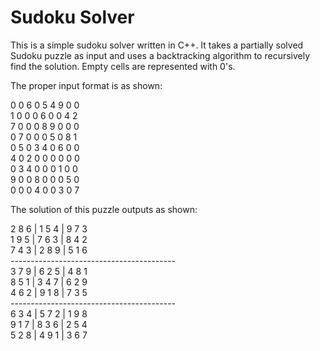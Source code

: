 # Sudoku Solver

This is a simple sudoku solver written in C++. It takes a partially solved Sudoku puzzle
as input and uses a backtracking algorithm to recursively find the solution. Empty cells
are represented with 0's.

The proper input format is as shown:  

0  0  6  0  5  4  9  0  0  
1  0  0  0  6  0  0  4  2  
7  0  0  0  8  9  0  0  0  
0  7  0  0  0  5  0  8  1  
0  5  0  3  4  0  6  0  0  
4  0  2  0  0  0  0  0  0  
0  3  4  0  0  0  1  0  0  
9  0  0  8  0  0  0  5  0  
0  0  0  4  0  0  3  0  7  

The solution of this puzzle outputs as shown:  

2  8  6  |  1  5  4  |  9  7  3   
1  9  5  |  7  6  3  |  8  4  2   
7  4  3  |  2  8  9  |  5  1  6  
\-----------------------------------------    
3  7  9  |  6  2  5  |  4  8  1   
8  5  1  |  3  4  7  |  6  2  9   
4  6  2  |  9  1  8  |  7  3  5   
\-----------------------------------------     
6  3  4  |  5  7  2  |  1  9  8   
9  1  7  |  8  3  6  |  2  5  4   
5  2  8  |  4  9  1  |  3  6  7   
